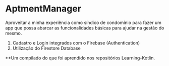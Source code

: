 # AptmentManager

Aproveitar a minha experiência como síndico de condomínio para fazer um app que possa abarcar as funcionalidades básicas para ajudar na gestão do mesmo.
1. Cadastro e Login integrados com o Firebase (Authentication)
2. Utilização do Firestore Database

**Um compilado do que foi aprendido nos repositórios Learning-Kotlin.
